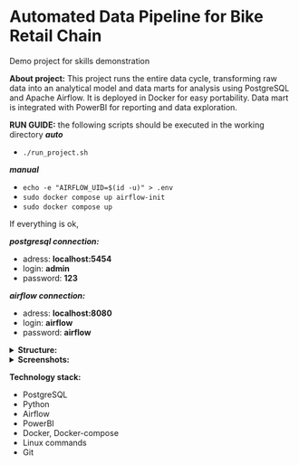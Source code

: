 # Automated Data Pipeline for Bike Retail Chain
Demo project for skills demonstration

**About project:** This project runs the entire data cycle, transforming raw data into an analytical model and data marts for analysis using PostgreSQL and Apache Airflow. It is deployed in Docker for easy portability. Data mart is integrated with PowerBI for reporting and data exploration.

**RUN GUIDE:** 
the following scripts should be executed in the working directory
***auto***
- ```./run_project.sh ```

***manual***
- ```echo -e "AIRFLOW_UID=$(id -u)" > .env ```
- ```sudo docker compose up airflow-init ```
- ``` sudo docker compose up ```

If everything is ok,
 
***postgresql connection:***
- adress: **localhost:5454**
- login: **admin**
- password: **123**

***airflow connection:***
- adress: **localhost:8080**
- login: **airflow**
- password: **airflow**

<details><summary><b>Structure:</b></summary>
 
![Project structure](https://github.com/Plncbc/AirflowETLPostgres/blob/master/images/pet_project_structure.jpg?raw=true)

</details>

<details><summary><b>Screenshots:</b></summary>

</details>

**Technology stack:**
- PostgreSQL
- Python
- Airflow
- PowerBI
- Docker, Docker-compose
- Linux commands
- Git
